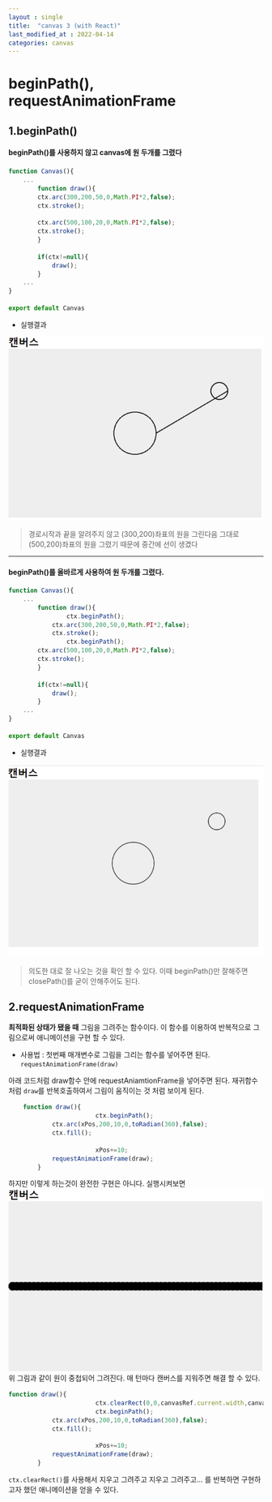 ```yaml
---
layout : single
title:  "canvas 3 (with React)"
last_modified_at : 2022-04-14
categories: canvas
---
```


# beginPath(), requestAnimationFrame

## 1.beginPath()

#### beginPath()를 사용하지 않고 canvas에 원 두개를 그렸다
```javascript
function Canvas(){
    ...
	    function draw(){
		ctx.arc(300,200,50,0,Math.PI*2,false);
		ctx.stroke();

		ctx.arc(500,100,20,0,Math.PI*2,false);
		ctx.stroke();
		}

		if(ctx!=null){
			draw();
		}
    ...
}

export default Canvas

```
* 실행결과    

![Alt text](/img/canavs_drawarc.png)
>경로시작과 끝을 알려주지 않고 (300,200)좌표의 원을 그린다음 그대로 (500,200)좌표의 원을 그렸기 때문에 중간에 선이 생겼다

----

#### beginPath()를 올바르게 사용하여 원 두개를 그렸다.
```javascript
function Canvas(){
    ...
	    function draw(){
                ctx.beginPath();
	        ctx.arc(300,200,50,0,Math.PI*2,false);
	        ctx.stroke();
                ctx.beginPath();
		ctx.arc(500,100,20,0,Math.PI*2,false);
		ctx.stroke();
		}

		if(ctx!=null){
			draw();
		}
    ...
}

export default Canvas

```
* 실행결과    

![Alt text](/img/canvas_drawarc2.png)
>의도한 대로 잘 나오는 것을 확인 할 수 있다. 이때 beginPath()만 잘해주면 closePath()를 굳이 안해주어도 된다.


## 2.requestAnimationFrame

**최적화된 상태가 됐을 때** 그림을 그려주는 함수이다. 이 함수를 이용하여 반복적으로 그림으로써 애니메이션을 구현 할 수 있다.

* 사용법 : 첫번째 매개변수로 그림을 그리는 함수를 넣어주면 된다. `requestAnimationFrame(draw)`

아래 코드처럼 draw함수 안에 requestAniamtionFrame을 넣어주면 된다. 재귀함수처럼 `draw`를 반복호출하여서 그림이 움직이는 것 처럼 보이게 된다.
```javascript
	function draw(){
                        ctx.beginPath();
			ctx.arc(xPos,200,10,0,toRadian(360),false);
			ctx.fill();

                        xPos+=10;
			requestAnimationFrame(draw);
		}
```
하지만 이렇게 하는것이 완전한 구현은 아니다. 실행시켜보면
![Alt text](/img/canvas_animation1.png)
위 그림과 같이 원이 중첩되어 그려진다. 
매 턴마다 캔버스를 지워주면 해결 할 수 있다.

```javascript
function draw(){
                        ctx.clearRect(0,0,canvasRef.current.width,canvasRef.current.height);
                        ctx.beginPath();
			ctx.arc(xPos,200,10,0,toRadian(360),false);
			ctx.fill();

                        xPos+=10;
			requestAnimationFrame(draw);
		}
```
`ctx.clearRect()`를 사용해서 지우고 그려주고 지우고 그려주고... 를 반복하면 구현하고자 했던 애니메이션을 얻을 수 있다.
